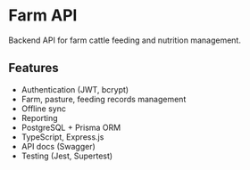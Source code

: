 # Farm API

Backend API for farm cattle feeding and nutrition management.

## Features
- Authentication (JWT, bcrypt)
- Farm, pasture, feeding records management
- Offline sync
- Reporting
- PostgreSQL + Prisma ORM
- TypeScript, Express.js
- API docs (Swagger)
- Testing (Jest, Supertest)
